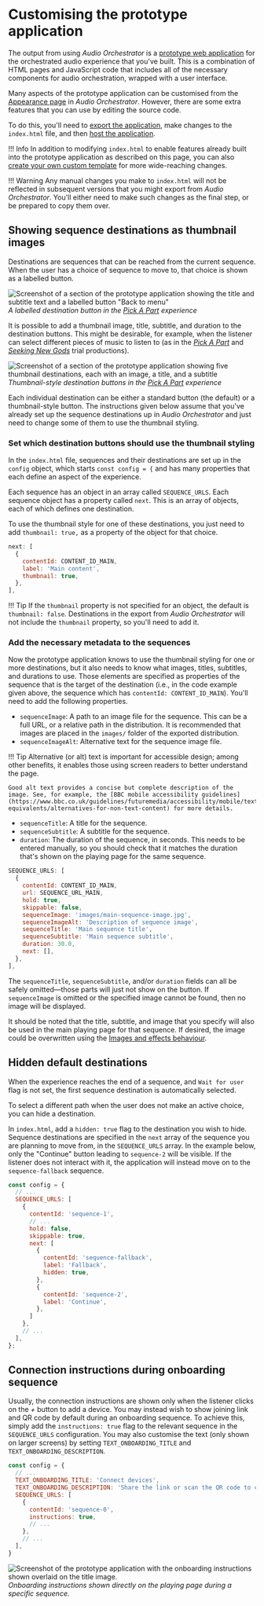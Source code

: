 # Customising the prototype application

The output from using *Audio Orchestrator* is a [prototype web application](prototype.md) for the orchestrated audio experience that you've built. This is a combination of HTML pages and JavaScript code that includes all of the necessary components for audio orchestration, wrapped with a user interface.

Many aspects of the prototype application can be customised from the [Appearance page](appearance.md) in *Audio Orchestrator*. However, there are some extra features that you can use by editing the source code.

To do this, you'll need to [export the application](export.md#export-export), make changes to the `index.html` file, and then [host the application](export.md#export-export).

!!! Info
    In addition to modifying `index.html` to enable features already built into the prototype application as described on this page, you can also [create your own custom template](custom-template.md) for more wide-reaching changes.

!!! Warning
    Any manual changes you make to `index.html` will not be reflected in subsequent versions that you might export from *Audio Orchestrator*. You'll either need to make such changes as the final step, or be prepared to copy them over.

## Showing sequence destinations as thumbnail images

Destinations are sequences that can be reached from the current sequence. When the user has a choice of sequence to move to, that choice is shown as a labelled button.

![Screenshot of a section of the prototype application showing the title and subtitle text and a labelled button "Back to menu"](images/customise-prototype/standard-choices.png)
*A labelled destination button in the [Pick A Part](productions.md#pick-a-part) experience*

It is possible to add a thumbnail image, title, subtitle, and duration to the destination buttons. This might be desirable, for example, when the listener can select different pieces of music to listen to (as in the [*Pick A Part*](productions.md#pick-a-part) and [*Seeking New Gods*](productions.md#seeking-new-gods) trial productions).

![Screenshot of a section of the prototype application showing five thumbnail destinations, each with an image, a title, and a subtitle](images/customise-prototype/thumbnail-choices.png)
*Thumbnail-style destination buttons in the [Pick A Part](productions.md#pick-a-part) experience*

Each individual destination can be either a standard button (the default) or a thumbnail-style button. The instructions given below assume that you've already set up the sequence destinations up in *Audio Orchestrator* and just need to change some of them to use the thumbnail styling.

### Set which destination buttons should use the thumbnail styling

In the `index.html` file, sequences and their destinations are set up in the `config` object, which starts `const config = {` and has many properties that each define an aspect of the experience.

Each sequence has an object in an array called `SEQUENCE_URLS`. Each sequence object has a property called `next`. This is an array of objects, each of which defines one destination.

To use the thumbnail style for one of these destinations, you just need to add `thumbnail: true,` as a property of the object for that choice.

```js
next: [
  {
    contentId: CONTENT_ID_MAIN,
    label: 'Main content',
    thumbnail: true,
  },
],
```

!!! Tip
    If the `thumbnail` property is not specified for an object, the default is `thumbnail: false`. Destinations in the export from *Audio Orchestrator* will not include the `thumbnail` property, so you'll need to add it.

### Add the necessary metadata to the sequences

Now the prototype application knows to use the thumbnail styling for one or more destinations, but it also needs to know what images, titles, subtitles, and durations to use. Those elements are specified as properties of the sequence that is the target of the destination (i.e., in the code example given above, the sequence which has `contentId: CONTENT_ID_MAIN`). You'll need to add the following properties.

* `sequenceImage`: A path to an image file for the sequence. This can be a full URL, or a relative path in the distribution. It is recommended that images are placed in the `images/` folder of the exported distribution.
* `sequenceImageAlt`: Alternative text for the sequence image file.

!!! Tip
    Alternative (or alt) text is important for accessible design; among other benefits, it enables those using screen readers to better understand the page.

    Good alt text provides a concise but complete description of the image. See, for example, the [BBC mobile accessibility guidelines](https://www.bbc.co.uk/guidelines/futuremedia/accessibility/mobile/text-equivalents/alternatives-for-non-text-content) for more details.

* `sequenceTitle`: A title for the sequence.
* `sequenceSubtitle`: A subtitle for the sequence.
* `duration`: The duration of the sequence, in seconds. This needs to be entered manually, so you should check that it matches the duration that's shown on the playing page for the same sequence.

```js
SEQUENCE_URLS: [
  {
    contentId: CONTENT_ID_MAIN,
    url: SEQUENCE_URL_MAIN,
    hold: true,
    skippable: false,
    sequenceImage: 'images/main-sequence-image.jpg',
    sequenceImageAlt: 'Description of sequence image',
    sequenceTitle: 'Main sequence title',
    sequenceSubtitle: 'Main sequence subtitle',
    duration: 30.0,
    next: [],
  },
],
```

The `sequenceTitle`, `sequenceSubtitle`, and/or `duration` fields can all be safely omitted—those parts will just not show on the button. If `sequenceImage` is omitted or the specified image cannot be found, then no image will be displayed.

It should be noted that the title, subtitle, and image that you specify will also be used in the main playing page for that sequence. If desired, the image could be overwritten using the [Images and effects behaviour](image-behaviour.md).

## Hidden default destinations

When the experience reaches the end of a sequence, and `Wait for user` flag is not set, the first sequence destination is automatically selected. 

To select a different path when the user does not make an active choice, you can hide a destination.

In `index.html`, add a `hidden: true` flag to the destination you wish to hide. Sequence destinations are specified in the `next` array of the sequence you are planning to move from, in the `SEQUENCE_URLS` array. In the example below, only the "Continue" button leading to `sequence-2` will be visible. If the listener does not interact with it, the application will instead move on to the `sequence-fallback` sequence.

```js
const config = {
  // ...
  SEQUENCE_URLS: [
    {
      contentId: 'sequence-1',
      // ...
      hold: false,
      skippable: true,
      next: [
        {
          contentId: 'sequence-fallback',
          label: 'Fallback',
          hidden: true,
        },
        {
          contentId: 'sequence-2',
          label: 'Continue',
        },
      ]
    },
    // ...
  ],
};
```

## Connection instructions during onboarding sequence

Usually, the connection instructions are shown only when the listener clicks on the _+_ button to add a device. You may instead wish to show joining link and QR code by default during an onboarding sequence. To achieve this, simply add the `instructions: true` flag to the relevant sequence in the `SEQUENCE_URLS` configuration. You may also customise the text (only shown on larger screens) by setting `TEXT_ONBOARDING_TITLE` and `TEXT_ONBOARDING_DESCRIPTION`.

```js
const config = {
  // ...
  TEXT_ONBOARDING_TITLE: 'Connect devices',
  TEXT_ONBOARDING_DESCRIPTION: 'Share the link or scan the QR code to connect your phones, tablets, or laptops.',
  SEQUENCE_URLS: [
    {
      contentId: 'sequence-0',
      instructions: true,
      // ...
    },
    // ...
  ],
}
```

![Screenshot of the prototype application with the onboarding instructions shown overlaid on the title image.](images/customise-prototype/onboarding-instructions.png)
*Onboarding instructions shown directly on the playing page during a specific sequence.*
